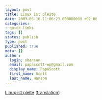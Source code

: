 ```yaml
---
layout: post
title: Linux ist pleite
date: 2003-06-16 11:06:23.000000000 +02:00
categories:
- quick links
tags: []
status: publish
type: post
published: true
meta: {}
author:
  login: shanson
  email: papascott-wp@gmail.com
  display_name: PapaScott
  first_name: Scott
  last_name: Hanson
---
```

<p><a title="Linux is bankrupt, but Microsoft has shown interest in acquiring the remaining assets" href="http://www.linux-ist-pleite.de/heise.php">Linux ist pleite</a> (<a href="http://translate.google.com/translate?u=http%3A%2F%2Fwww.linux-ist-pleite.de%2Fheise.php&amp;langpair=de%7Cen">translation</a>)</p>
